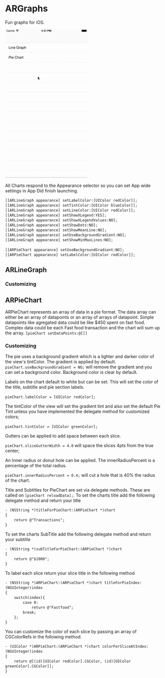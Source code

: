 # ARGraphs
Fun graphs for iOS. 

![demo](demo.gif)

All Charts respond to the Appearance selector so you can set App wide settings in App Did finish launching.

    [[ARLineGraph appearance] setLabelColor:[UIColor redColor]];
    [[ARLineGraph appearance] setTintColor:[UIColor blueColor]];
    [[ARLineGraph appearance] setLineColor:[UIColor redColor]];
    [[ARLineGraph appearance] setShowXLegend:YES];
    [[ARLineGraph appearance] setShowXLegendValues:NO];
    [[ARLineGraph appearance] setShowDots:NO];
    [[ARLineGraph appearance] setShowMeanLine:NO];
    [[ARLineGraph appearance] setUseBackgroundGradient:NO];
    [[ARLineGraph appearance] setShowMinMaxLines:NO];
    
    [[ARPieChart appearance] setUseBackgroundGradient:NO];
    [[ARPieChart appearance] setLabelColor:[UIColor redColor]];
    
## ARLineGraph

### Customizing


## ARPieChart
 ARPieChart represents an array of data in a pie format. The data array can either be an array of datapoints or an array of arrays of datapoint. Simple datapoints like agregated data could be like $450 spent on fast food. Complex data could be each Fast food transaction and the chart will sum up the array.
 ```[pieChart setDataPoints:@[]]```
 
### Customizing
 The pie uses a background gradient which is a lighter and darker color of the view's tintColor. The gradient is applied by default. 
 ```pieChart.useBackgroundGradient = NO;``` will remove the gradient and you can set a background color. Background color is clear by default.
 
 Labels on the chart default to white but can be set. This will set the color of the title, subtitle and pie section labels.
 
 ```pieChart.labelColor = [UIColor redColor];```
 
 The tintColor of the view will set the gradient tint and also set the default Pie Tint unless you have implemented the delegate method for customized colors;
 
 ```pieChart.tintColor = [UIColor greenColor];```
 
 Gutters can be applied to add space between each slice.
 
 ```pieChart.sliceGutterWidth = 4.0``` will space the slices 4pts from the true center;
 
 An Inner radius or donut hole can be applied. The innerRadiusPercent is a percentage of the total radius.
 
 ```pieChart.innerRadiusPercent = 0.4;``` will cut a hole that is 40% the radius of the chart.
 
 Title and Subtitles for PieChart are set via delegate methods. These are called on ```[pieChart reloadData];```.
 To set the charts title add the following delegate method and return your title
 
    - (NSString *)titleForPieChart:(ARPieChart *)chart
    {
        return @"Transactions";
    }

 To set the charts SubTitle add the following delegate method and return your subtitle
 
    - (NSString *)subTitleForPieChart:(ARPieChart *)chart
    {
        return @"$1000";
    }

To label each slice return your slice title in the following method

    - (NSString *)ARPieChart:(ARPieChart *)chart titleForPieIndex:(NSUInteger)index
    {
        switch(index){
            case 0:
                return @"Fastfood";
            break;
        };
    }

You can customize the color of each slice by passing an array of CGColorRefs in the following method.

    - (UIColor *)ARPieChart:(ARPieChart *)chart colorForSliceAtIndex:(NSUInteger)index
    {
        return @[(id)[UIColor redColor].CGColor, (id)[UIColor greenColor].CGColor]];
    }
